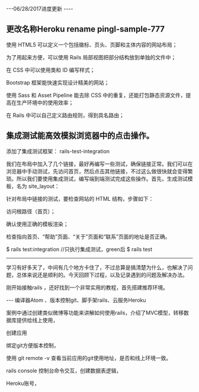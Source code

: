 
---06/28/2017进度更新 ----

更改名称Heroku rename pingl-sample-777
--

使用 HTML5 可以定义一个包括徽标、页头、页脚和主体内容的网站布局；

为了用起来方便，可以使用 Rails 局部视图把部分结构放到单独的文件中；

在 CSS 中可以使用类和 ID 编写样式；

Bootstrap 框架能快速实现设计精美的网站；

使用 Sass 和 Asset Pipeline 能去除 CSS 中的重复，还能打包静态资源文件，提高在生产环境中的使用效率；

在 Rails 中可以自己定义路由规则，得到具名路由；

集成测试能高效模拟浏览器中的点击操作。
----

添加了集成测试框架： rails-test-integration

我们在布局中加入了几个链接，最好再编写一些测试，确保链接正常。我们可以在浏览器中手动测试，先访问首页，然后点击其他链接，不过这么做很快就会变得繁琐。所以我们要使用集成测试，编写端到端测试完成这些操作。首先，生成测试模板，名为 site_layout：

针对布局中链接的测试，要检查网站的 HTML 结构，步骤如下：

访问根路径（首页）；

确认使用正确的模板渲染；

检查指向首页、“帮助”页面、“关于”页面和“联系”页面的地址是否正确。

$ rails test:integration //只执行集成测试，green后
$ rails test

------

学习有好多天了，中间有几个地方卡住了，不过总算是搞清楚为什么，也解决了问题，总体来说还是顺利的。今天回顾下过程，以及记录遇到的问题及解决办法。

刚开始接触rails ，还好找到一个非常实用的教程，首先搭建推荐环境。

--- 编译器Atom 、版本控制git、脚手架rails、云服务Heroku

案例中通过创建类似微博等功能来讲解如何使用rails，介绍了MVC模型，转移数据库提供给线上使用，

创建应用

绑定git方便版本控制，

使用 git remote -v 查看当前应用的git使用地址，是否和线上环境一致。

rails console 控制台命令交互，创建数据表逻辑，

 Heroku账号，
